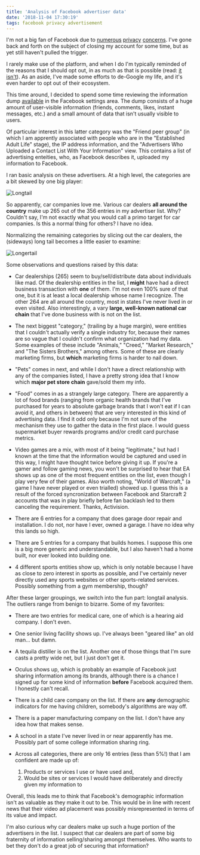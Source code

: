 ```yaml
---
title: 'Analysis of Facebook advertiser data'
date: '2018-11-04 17:30:19'
tags: facebook privacy advertisement
---
```


I'm not a big fan of Facebook due to [numerous](https://www.nbcnews.com/tech/social-media/timeline-facebook-s-privacy-issues-its-responses-n859651) [privacy](https://www.schneier.com/blog/archives/2018/10/facebook_is_usi.html) [concerns](https://www.forbes.com/sites/thomasbrewster/2016/06/29/facebook-location-tracking-friend-games/). I've gone back and forth on the subject of closing my account for some time, but as yet still haven't pulled the trigger.

I rarely make use of the platform, and when I do I'm typically reminded of the reasons that I should  opt out, in as much as that is possible (read: [it isn't](https://webtransparency.cs.princeton.edu/webcensus/)). As an aside, I've made some efforts to de-Google my life, and it's even harder to opt out of their ecosystem.

This time around, I decided to spend some time reviewing the information dump [available](https://www.facebook.com/settings?tab=your_facebook_information) in the Facebook settings area. The dump consists of a huge amount of user-visible information (friends, comments, likes, instant messages, etc.) and a small amount of data that isn't usually visible to users.

Of particular interest in this latter category was the "Friend peer group" (in which I am apprently associated with people who are in the "Established Adult Life" stage), the IP address information, and the "Advertisers Who Uploaded a Contact List With Your Information" view. This contains a list of advertising enteities, who, as Facebook describes it, uploaded my information to Facebook.

I ran basic analysis on these advertisers. At a high level, the categories are a bit skewed by one big player:

![Longtail](../../../assets/images/Screen2018-11-04-18-01.png)

So apparently, car companies love me. Various car dealers **all around the country** make up 265 out of the 356 entries in my advertiser list. Why? Couldn't say, I'm not exactly what you would call a primo target for car companies. Is this a normal thing for others? I have no idea.

Normalizing the remaining categories by slicing out the car dealers, the (sideways) long tail becomes a little easier to examine:

![Longertail](../../../assets/images/Screen2018-11-04-18-02.png)

Some observations and questions raised by this data:

* Car dealerships (265) seem to buy/sell/distribute data about individuals like mad. Of the dealership entities in the list, I **might** have had a direct business transaction with **one** of them. I'm not even 100% sure of that one, but it is at least a local dealership whose name I recognize. The other 264 are all around the country, most in states I've never lived in or even visited. Also interestingly, a vary **large, well-known national car chain** that I've done business with is not on the list.

* The next biggest "category," (trailing by a huge margin), were entities that I couldn't actually verify a single industry for, because their names are so vague that I couldn't confirm what organization had my data. Some examples of these include "Animals," "Creed," "Market Research," and "The Sisters Brothers," among others. Some of these are clearly marketing firms, but **which** marketing firms is harder to nail down.

* "Pets" comes in next, and while I don't have a direct relationship with any of the companies listed, I have a pretty strong idea that I know which **major pet store chain** gave/sold them my info.

* "Food" comes in as a strangely large category. There are apparently a lot of food brands (ranging from organic health brands that I've purchased for years to absolute garbage brands that I won't eat if I can avoid it, and others in between) that are very interested in this kind of advertising data. I find it odd only because I'm not sure of the mechanism they use to gather the data in the first place. I would guess supermarket buyer rewards programs and/or credit card purchase metrics.

* Video games are a mix, with most of it being "legitimate," but had I known at the time that the information would be captured and used in this way, I might have thought twice before giving it up. If you're a gamer and follow gaming news, you won't be surprised to hear that EA shows up as one of the most frequent entities on the list, even though I play very few of their games. Also worth noting, "World of Warcraft," (a game I have never played or even trialled) showed up. I guess this is a result of the forced syncronization between Facebook and Starcraft 2 accounts that was in play briefly before fan backlash led to them canceling the requirement. Thanks, Activision.

* There are 6 entries for a company that does garage door repair and installation. I do not, nor have I ever, owned a garage. I have no idea why this lands so high.

* There are 5 entries for a company that builds homes. I suppose this one is a big more generic and understandable, but I also haven't had a home built, nor ever looked into building one.

* 4 different sports entities show up, which is only notable because I have as close to zero interest in sports as possible, and I've certainly never directly used any sports websites or other sports-related services. Possibly something from a gym membership, though?

After these larger groupings, we switch into the fun part: longtail analysis. The outliers range from benign to bizarre. Some of my favorites:

* There are two entries for medical care, one of which is a hearing aid company. I don't even.

* One senior living facility shows up. I've always been "geared like" an old man... but damn.

* A tequila distiller is on the list. Another one of those things that I'm sure casts a pretty wide net, but I just don't get it.

* Oculus shows up, which is probably an example of Facebook just sharing information among its brands, although there is a chance I signed up for some kind of information **before** Facebook acquired them. I honestly can't recall.

* There is a child care company on the list. If there are **any** demographic indicators for me having children, somebody's algorithms are way off.

* There is a paper manufacturing company on the list. I don't have any idea how that makes sense.

* A school in a state I've never lived in or near apparently has me. Possibly part of some college information sharing ring.

* Across all categories, there are only 16 entries (less than 5%!) that I am confident are made up of:
	1. Products or services I use or have used and,
	2. Would be sites or services I would have deliberately and directly given my information to

Overall, this leads me to think that Facebook's demographic information isn't as valuable as they make it out to be. This would be in line with recent news that their video ad placement was possibly misrepresented in terms of its value and impact.

I'm also curious why car dealers make up such a huge portion of the advertisers in the list. I suspect that car dealers are part of some big fraternity of information selling/sharing amongst themselves. Who wants to bet they don't do a great job of securing that information?
